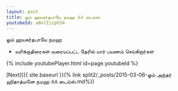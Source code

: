 ```yaml
---
layout: post
title: ஓம் ஹயகர்தபாயே நமஹ ௧௧ டைம்ஸ்
youtubeId: a8xlIizph54
---
```

 
 
 ஓம் ஹயகர்தபாயே நமஹ  
 
 -  வரிக்குதிரைகள் வரையப்பட்ட தேரில் யார் பயணம் செய்கிறார்கள் 
 
  
 
  
 
 
 
 
 
 


{% include youtubePlayer.html id=page.youtubeId %}
 
[Next]({{ site.baseurl }}{% link  split2/_posts/2015-03-06-ஓம் அந்தர் ஹிதாத்மனே நமஹ ௧௧ டைம்ஸ்.md%})
 
